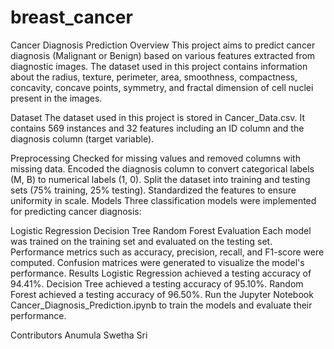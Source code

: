 # breast_cancer
Cancer Diagnosis Prediction
Overview
This project aims to predict cancer diagnosis (Malignant or Benign) based on various features extracted from diagnostic images. The dataset used in this project contains information about the radius, texture, perimeter, area, smoothness, compactness, concavity, concave points, symmetry, and fractal dimension of cell nuclei present in the images.

Dataset
The dataset used in this project is stored in Cancer_Data.csv. It contains 569 instances and 32 features including an ID column and the diagnosis column (target variable).

Preprocessing
Checked for missing values and removed columns with missing data.
Encoded the diagnosis column to convert categorical labels (M, B) to numerical labels (1, 0).
Split the dataset into training and testing sets (75% training, 25% testing).
Standardized the features to ensure uniformity in scale.
Models
Three classification models were implemented for predicting cancer diagnosis:

Logistic Regression
Decision Tree
Random Forest
Evaluation
Each model was trained on the training set and evaluated on the testing set.
Performance metrics such as accuracy, precision, recall, and F1-score were computed.
Confusion matrices were generated to visualize the model's performance.
Results
Logistic Regression achieved a testing accuracy of 94.41%.
Decision Tree achieved a testing accuracy of 95.10%.
Random Forest achieved a testing accuracy of 96.50%.
Run the Jupyter Notebook Cancer_Diagnosis_Prediction.ipynb to train the models and evaluate their performance.


Contributors
Anumula Swetha Sri

